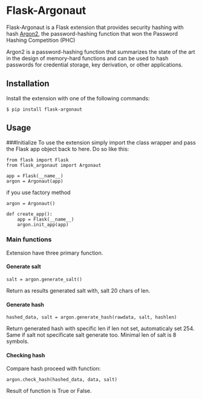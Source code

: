 # Flask-Argonaut

Flask-Argonaut is a Flask extension that provides security hashing with hash [Argon2](https://github.com/P-H-C/phc-winner-argon2), the password-hashing function that won the Password Hashing Competition (PHC) 

Argon2 is a password-hashing function that summarizes the state of the art in the design of memory-hard functions and can be used to hash passwords for credential storage, key derivation, or other applications.

## Installation

Install the extension with one of the following commands:
    
    $ pip install flask-argonaut

## Usage

###Initialize
To use the extension simply import the class wrapper and pass the Flask app
object back to here. Do so like this:
    
    from flask import Flask
    from flask_argonaut import Argonaut
    
    app = Flask(__name__)
    argon = Argonaut(app)


if you use factory method
	
	argon = Argonaut()

	def create_app():
	    app = Flask(__name__)
        argon.init_app(app)

### Main functions
Extension have three primary function.

#### Generate salt

	salt = argon.generate_salt()

Return as results generated salt with, salt 20 chars of len.

#### Generate hash
	hashed_data, salt = argon.generate_hash(rawdata, salt, hashlen)

Return generated hash with specific len if len not set, automaticaly set 254. Same if salt not specificate salt generate too. Minimal len of salt is 8 symbols.


#### Checking hash

Compare hash proceed with function:

	argon.check_hash(hashed_data, data, salt)
	
Result of function is True or False.

